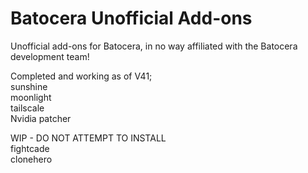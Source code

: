 # Batocera Unofficial Add-ons
Unofficial add-ons for Batocera, in no way affiliated with the Batocera development team!

Completed and working as of V41;<br>
sunshine<br>
moonlight<br>
tailscale<br>
Nvidia patcher<br>

WIP - DO NOT ATTEMPT TO INSTALL<br>
fightcade<br>
clonehero<br>
